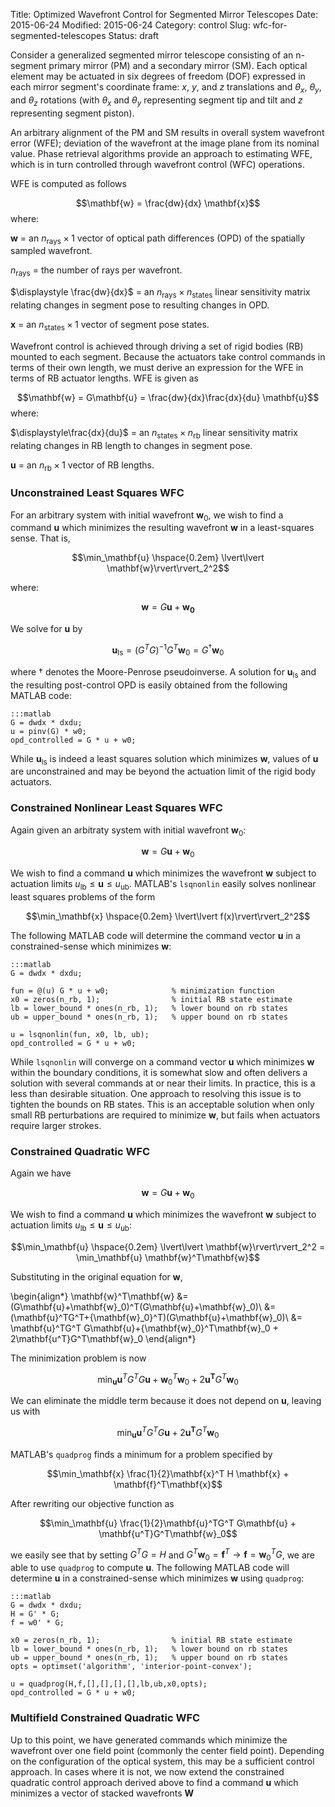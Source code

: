 Title: Optimized Wavefront Control for Segmented Mirror Telescopes
Date: 2015-06-24
Modified: 2015-06-24
Category: control
Slug: wfc-for-segmented-telescopes
Status: draft

Consider a generalized segmented mirror telescope consisting of an n-segment primary mirror (PM) and a secondary mirror (SM). Each optical element may be actuated in six degrees of freedom (DOF) expressed in each mirror segment's coordinate frame: $x$, $y$, and $z$ translations and $\theta_x$, $\theta_y$, and $\theta_z$ rotations  (with $\theta_x$ and $\theta_y$ representing segment tip and tilt and $z$ representing segment piston).

An arbitrary alignment of the PM and SM results in overall system wavefront error (WFE); deviation of the wavefront at the image plane from its nominal value. Phase retrieval algorithms provide an approach to estimating WFE, which is in turn controlled through wavefront control (WFC) operations.

WFE is computed as follows

$$\mathbf{w} = \frac{dw}{dx} \mathbf{x}$$
where:

$\mathbf{w}$  = an $n_{\text{rays}} \times 1$ vector of optical path differences (OPD) of the spatially sampled wavefront.

$n_{\text{rays}}$  = the number of rays per wavefront.

$\displaystyle \frac{dw}{dx}$  = an $n_\text{rays} \times n_\text{states}$ linear sensitivity matrix relating changes in segment pose to resulting changes in OPD.

$\mathbf{x}$ = an $n_\text{states} \times 1$ vector of segment pose states.

Wavefront control is achieved through driving a set of rigid bodies (RB) mounted to each segment. Because the actuators take control commands in terms of their own length, we must derive an expression for the WFE in terms of RB actuator lengths. WFE is given as

$$\mathbf{w} = G\mathbf{u} =  \frac{dw}{dx}\frac{dx}{du} \mathbf{u}$$
where:

$\displaystyle\frac{dx}{du}$ = an $n_\text{states} \times n_\text{rb}$ linear sensitivity matrix relating changes in RB length to changes in segment pose.

$\mathbf{u}$ = an $n_\text{rb} \times 1$ vector of RB lengths.

### Unconstrained Least Squares WFC
For an arbitrary system with initial wavefront $\mathbf{w}_0$, we wish to find a command $\mathbf{u}$ which minimizes the resulting wavefront $\mathbf{w}$ in a least-squares sense. That is,

$$\min_\mathbf{u} \hspace{0.2em} \lvert\lvert \mathbf{w}\rvert\rvert_2^2$$ 

where: 

$$\mathbf{w} = G\mathbf{u} + \mathbf{w_0}$$

We solve for $\mathbf{u}$ by

$$\mathbf{u}_\text{ls} = (G^TG)^{-1}G^T\mathbf{w}_0 = G^\dagger \mathbf{w}_0$$

where $\dagger$ denotes the Moore-Penrose pseudoinverse. A solution for $\mathbf{u}_\text{ls}$ and the resulting post-control OPD is easily obtained from the following MATLAB code:

    :::matlab
    G = dwdx * dxdu;
    u = pinv(G) * w0;
    opd_controlled = G * u + w0;

While $\mathbf{u}_\text{ls}$ is indeed a least squares solution which minimizes $\mathbf{w}$, values of $\mathbf{u}$ are unconstrained and may be beyond the actuation limit of the rigid body actuators.


### Constrained Nonlinear Least Squares WFC
Again given an arbitraty system with initial wavefront $\mathbf{w}_0$:

$$\mathbf{w} = G\mathbf{u} + \mathbf{w}_0$$

We wish to find a command $\mathbf{u}$ which minimizes the wavefront $\mathbf{w}$ subject to actuation limits $u_\text{lb} \leq \mathbf{u} \leq u_\text{ub}$. MATLAB's `lsqnonlin` easily solves nonlinear least squares problems of the form

$$\min_\mathbf{x} \hspace{0.2em} \lvert\lvert f(x)\rvert\rvert_2^2$$ 

The following MATLAB code will determine the command vector $\mathbf{u}$ in a constrained-sense which minimizes $\mathbf{w}$:

    :::matlab
    G = dwdx * dxdu;

    fun = @(u) G * u + w0;              % minimization function
    x0 = zeros(n_rb, 1); 				% initial RB state estimate 
    lb = lower_bound * ones(n_rb, 1);   % lower bound on rb states
    ub = upper_bound * ones(n_rb, 1);   % upper bound on rb states

    u = lsqnonlin(fun, x0, lb, ub);
    opd_controlled = G * u + w0;

While `lsqnonlin` will converge on a command vector $\mathbf{u}$ which minimizes $\mathbf{w}$ within the boundary conditions, it is somewhat slow and often delivers a solution with several commands at or near their limits. In practice, this is a less than desirable situation. One approach to resolving this issue is to tighten the bounds on RB states. This is an acceptable solution when only small RB perturbations are required to minimize $\mathbf{w}$, but fails when actuators require larger strokes.

### Constrained Quadratic WFC
Again we have

$$\mathbf{w} = G\mathbf{u} + \mathbf{w}_0$$

We wish to find a command $\mathbf{u}$ which minimizes the wavefront $\mathbf{w}$ subject to actuation limits $u_\text{lb} \leq \mathbf{u} \leq u_\text{ub}$:

$$\min_\mathbf{u} \hspace{0.2em} \lvert\lvert \mathbf{w}\rvert\rvert_2^2 = \min_\mathbf{u} \mathbf{w}^T\mathbf{w}$$ 

Substituting in the original equation for $\mathbf{w}$,

\begin{align*}
\mathbf{w}^T\mathbf{w} &= (G\mathbf{u}+\mathbf{w}_0)^T(G\mathbf{u}+\mathbf{w}_0)\\
&= (\mathbf{u}^TG^T+{\mathbf{w}_0}^T)(G\mathbf{u}+\mathbf{w}_0)\\
&= \mathbf{u}^TG^T G\mathbf{u}+{\mathbf{w}_0}^T\mathbf{w}_0 + 2\mathbf{u^T}G^T\mathbf{w}_0
\end{align*}

The minimization problem is now

$$\min_\mathbf{u} \mathbf{u}^TG^T G\mathbf{u}+{\mathbf{w}_0}^T\mathbf{w}_0 + 2\mathbf{u^T}G^T\mathbf{w}_0$$

We can eliminate the middle term because it does not depend on $\mathbf{u}$, leaving us with 

$$\min_\mathbf{u} \mathbf{u}^TG^T G\mathbf{u} + 2\mathbf{u^T}G^T\mathbf{w}_0$$

MATLAB's `quadprog` finds a minimum for a problem specified by 

$$\min_\mathbf{x} \frac{1}{2}\mathbf{x}^T H \mathbf{x} + \mathbf{f}^T\mathbf{x}$$

After rewriting our objective function as

$$\min_\mathbf{u} \frac{1}{2}\mathbf{u}^TG^T G\mathbf{u} + \mathbf{u^T}G^T\mathbf{w}_0$$

we easily see that by setting $G^T G = H$ and $G^T \mathbf{w}_0 = \mathbf{f}^T \rightarrow \mathbf{f} = {\mathbf{w}_0}^T G$, we are able to use `quadprog` to compute $\mathbf{u}$. The following MATLAB code will determine  $\mathbf{u}$ in a constrained-sense which minimizes $\mathbf{w}$ using `quadprog`:

    :::matlab
    G = dwdx * dxdu;
    H = G' * G;
    f = w0' * G;

    x0 = zeros(n_rb, 1); 				% initial RB state estimate 
    lb = lower_bound * ones(n_rb, 1);   % lower bound on rb states
    ub = upper_bound * ones(n_rb, 1);   % upper bound on rb states
    opts = optimset('algorithm', 'interior-point-convex');

    u = quadprog(H,f,[],[],[],[],lb,ub,x0,opts);
    opd_controlled = G * u + w0;

### Multifield Constrained Quadratic WFC
Up to this point, we have generated commands which minimize the wavefront over one field point (commonly the center field point). Depending on the configuration of the optical system, this may be a sufficient control approach. In cases where it is not, we now extend the constrained quadratic control approach derived above to find a command $\mathbf{u}$ which minimizes a vector of stacked wavefronts $\mathbf{W}$
